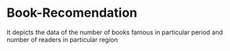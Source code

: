 # Book-Recomendation
It depicts the data of the number of books famous in particular period and number of readers in particular region
